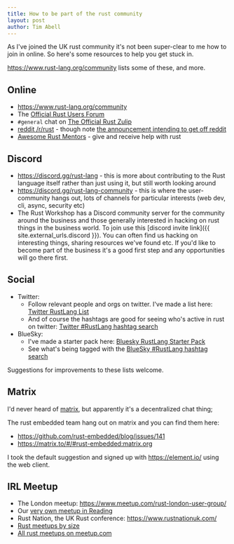 ```yaml
---
title: How to be part of the rust community
layout: post
author: Tim Abell
---
```


As I've joined the UK rust community it's not been super-clear to me how to join in online. So here's some resources to help you get stuck in.

<https://www.rust-lang.org/community> lists some of these, and more.

## Online

- <https://www.rust-lang.org/community>
- The [Official Rust Users Forum](https://users.rust-lang.org/)
- `#general` chat on [The Official Rust Zulip](https://rust-lang.zulipchat.com/#narrow/stream/122651-general)
- [reddit /r/rust](https://www.reddit.com/r/rust/) - though note [the announcement intending to get off reddit](https://web.archive.org/web/20230612040007/https://old.reddit.com/r/rust/comments/146y5y1/announcement_rrust_will_be_joining_the_blackout/)
- [Awesome Rust Mentors](https://rustbeginners.github.io/awesome-rust-mentors/) - give and receive help with rust

## Discord

- <https://discord.gg/rust-lang> - this is more about contributing to the Rust language itself rather than just using it, but still worth looking around
- <https://discord.gg/rust-lang-community> - this is where the user-community hangs out, lots of channels for particular interests (web dev, cli, async, security etc)
- The Rust Workshop has a Discord community server for the community around the business and those generally interested in hacking on rust things in the business world. To join use this [discord invite link]({{ site.external_urls.discord }}). You can often find us hacking on interesting things, sharing resources we've found etc. If you'd like to become part of the business it's a good first step and any opportunities will go there first.

## Social

- Twitter:
    - Follow relevant people and orgs on twitter. I've made a list here: [Twitter RustLang List](https://twitter.com/i/lists/1651516734552121344)
    - And of course the hashtags are good for seeing who's active in rust on twitter: [Twitter #RustLang hashtag search]()
- BlueSky:
    - I've made a starter pack here: [Bluesky RustLang Starter Pack](https://bsky.app/starter-pack/0x5.uk/3lbyqacshbv25)
    - See what's being tagged with the [BlueSky #RustLang hashtag search](https://bsky.app/hashtag/rustlang)

Suggestions for improvements to these lists welcome.

## Matrix

I'd never heard of [matrix](https://matrix.org/), but apparently it's a decentralized chat thing;

The rust embedded team hang out on matrix and you can find them here:

- <https://github.com/rust-embedded/blog/issues/141>
- <https://matrix.to/#/#rust-embedded:matrix.org>

I took the default suggestion and signed up with <https://element.io/> using the web client.

## IRL Meetup

- The London meetup: <https://www.meetup.com/rust-london-user-group/>
- Our [very own meetup in Reading](/meetup)
- Rust Nation, the UK Rust conference: <https://www.rustnationuk.com/>
- [Rust meetups by size](https://www.meetup.com/topics/rust/gb/)
- [All rust meetups on meetup.com](https://www.meetup.com/topics/rust/all/)

